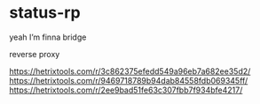 # status-rp

yeah I’m finna bridge

reverse proxy

https://hetrixtools.com/r/3c862375efedd549a96eb7a682ee35d2/
https://hetrixtools.com/r/9469718789b94dab84558fdb069345ff/
https://hetrixtools.com/r/2ee9bad51fe63c307fbb7f934bfe4217/
